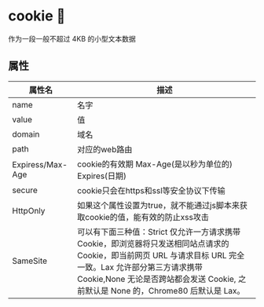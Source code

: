 # cookie 🍪
作为一段一般不超过 4KB 的小型文本数据

## 属性

| 属性名 | 描述 |
| ------ | ---- |
| name | 名字 |
| value | 值 | 
| domain | 域名 |
| path | 对应的web路由 |
| Expiress/Max-Age | cookie的有效期 Max-Age(是以秒为单位的) Expires(日期) |
| secure | cookie只会在https和ssl等安全协议下传输 |
| HttpOnly | 如果这个属性设置为true，就不能通过js脚本来获取cookie的值，能有效的防止xss攻击 |
|  SameSite | 可以有下面三种值：Strict 仅允许一方请求携带 Cookie，即浏览器将只发送相同站点请求的 Cookie，即当前网页 URL 与请求目标 URL 完全一致。Lax 允许部分第三方请求携带 Cookie,None 无论是否跨站都会发送 Cookie, 之前默认是 None 的，Chrome80 后默认是 Lax。|
